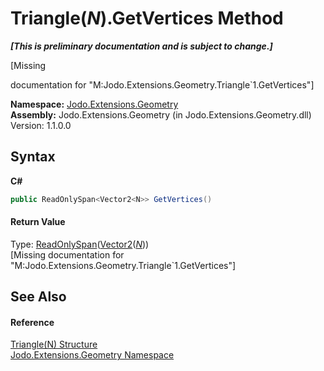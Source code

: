 # Triangle(*N*).GetVertices Method 
 _**\[This is preliminary documentation and is subject to change.\]**_

\[Missing <summary> documentation for "M:Jodo.Extensions.Geometry.Triangle`1.GetVertices"\]

**Namespace:**&nbsp;<a href="N_Jodo_Extensions_Geometry">Jodo.Extensions.Geometry</a><br />**Assembly:**&nbsp;Jodo.Extensions.Geometry (in Jodo.Extensions.Geometry.dll) Version: 1.1.0.0

## Syntax

**C#**<br />
``` C#
public ReadOnlySpan<Vector2<N>> GetVertices()
```


#### Return Value
Type: <a href="https://docs.microsoft.com/dotnet/api/system.readonlyspan-1" target="_blank" rel="noopener noreferrer">ReadOnlySpan</a>(<a href="T_Jodo_Extensions_Numerics_Vector2_1">Vector2</a>(<a href="T_Jodo_Extensions_Geometry_Triangle_1">*N*</a>))<br />\[Missing <returns> documentation for "M:Jodo.Extensions.Geometry.Triangle`1.GetVertices"\]

## See Also


#### Reference
<a href="T_Jodo_Extensions_Geometry_Triangle_1">Triangle(N) Structure</a><br /><a href="N_Jodo_Extensions_Geometry">Jodo.Extensions.Geometry Namespace</a><br />